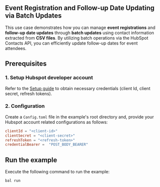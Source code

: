 ## Event Registration and Follow-up Date Updating via Batch Updates

This use case demonstrates how you can manage **event registrations** and **follow-up date updates** through **batch updates** using contact information extracted from **CSV files**. By utilizing batch operations via the HubSpot Contacts API, you can efficiently update follow-up dates for event attendees.

## Prerequisites

### 1. Setup Hubspot developer account

Refer to the [Setup guide](../../ballerina/Package.md#setup-guide) to obtain necessary credentials (client Id, client secret, refresh tokens).

### 2. Configuration

Create a `Config.toml` file in the example's root directory and, provide your Hubspot account related configurations as follows:

```toml
clientId = "<client-id>"
clientSecret = "<client-secret>"
refreshToken = "<refresh-token>"
credentialBearer =  "POST_BODY_BEARER"
```

## Run the example

Execute the following command to run the example:

```bash
bal run
```